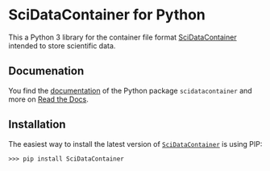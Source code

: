 # SciDataContainer for Python

This a Python 3 library for the container file format [SciDataContainer](https://github.com/reincas/scidatacontainer) intended to store scientific data.

## Documenation

You find the [documentation](https://github.com/reincas/scidatacontainer) of the Python package `scidatacontainer` and more on [Read the Docs](https://readthedocs.org/).

## Installation

The easiest way to install the latest version of [`SciDataContainer`](https://pypi.org/project/scidatacontainer/) is using PIP:
```
>>> pip install SciDataContainer
```
